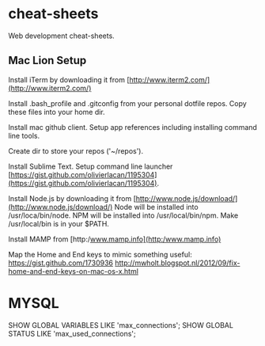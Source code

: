 cheat-sheets
============

Web development cheat-sheets.


## Mac Lion Setup

Install iTerm by downloading it from [http://www.iterm2.com/](http://www.iterm2.com/)

Install .bash_profile and .gitconfig from your personal dotfile repos. Copy these files into your home dir.

Install mac github client. Setup app references including installing command line tools.

Create dir to store your repos ('~/repos').

Install Sublime Text.
Setup command line launcher [https://gist.github.com/olivierlacan/1195304](https://gist.github.com/olivierlacan/1195304).

Install Node.js by downloading it from [http://www.node.js/download/](http://www.node.js/download/)
Node will be installed into /usr/loca/bin/node. NPM will be installed into /usr/local/bin/npm. Make /usr/local/bin is in your $PATH.

Install MAMP from [http:/www.mamp.info](http:/www.mamp.info)

Map the Home and End keys to mimic something useful:
https://gist.github.com/1730936
http://mwholt.blogspot.nl/2012/09/fix-home-and-end-keys-on-mac-os-x.html

# MYSQL

SHOW GLOBAL VARIABLES LIKE 'max_connections';
SHOW GLOBAL STATUS LIKE 'max_used_connections';

